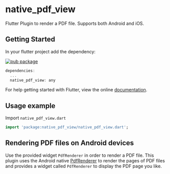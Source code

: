 # native_pdf_view

Flutter Plugin to render a PDF file. Supports both Android and iOS.

## Getting Started
In your flutter project add the dependency:

[![pub package](https://img.shields.io/pub/v/native_pdf_view.svg)](https://pub.dartlang.org/packages/native_pdf_view)

```dart
dependencies:
  ...
  native_pdf_view: any
```
For help getting started with Flutter, view the online [documentation](https://flutter.io/).

## Usage example
Import `native_pdf_view.dart`
```dart
import 'package:native_pdf_view/native_pdf_view.dart';
```

## Rendering PDF files on Android devices
Use the provided widget `PdfRenderer` in order to render a PDF file.
This plugin uses the Android native [PdfRenderer](https://developer.android.com/reference/android/graphics/pdf/PdfRenderer) to render
the pages of PDF files and provides a widget called `PdfRenderer` to display the PDF page you like.
